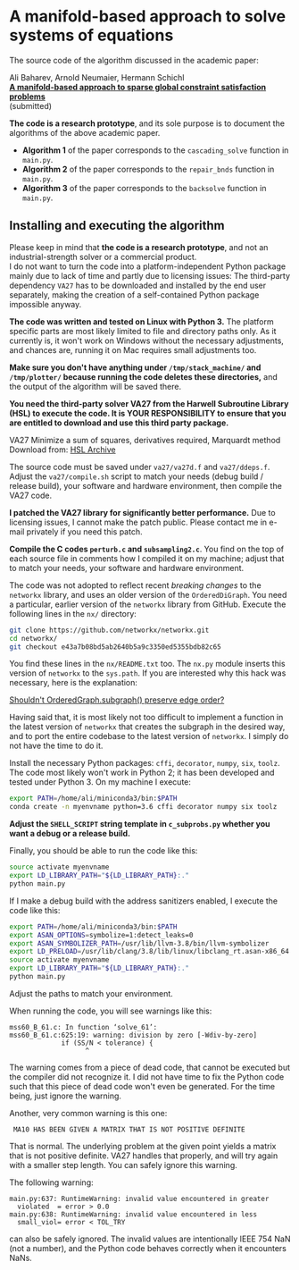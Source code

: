 

A manifold-based approach to solve systems of equations
=======================================================

The source code of the algorithm discussed in the academic paper:  
  
Ali Baharev, Arnold Neumaier, Hermann Schichl  
**[A manifold-based approach to sparse global constraint satisfaction problems](https://www.mat.univie.ac.at/~herman/fwf-P27891-N32/manifold_based_solver.pdf)**  
(submitted)

**The code is a research prototype**, and its sole purpose is to 
document the algorithms of the above academic paper.

  - **Algorithm 1** of the paper corresponds to the `cascading_solve` function in `main.py`.
  - **Algorithm 2** of the paper corresponds to the `repair_bnds` function in `main.py`.
  - **Algorithm 3** of the paper corresponds to the `backsolve` function in `main.py`.


Installing and executing the algorithm
--------------------------------------

Please keep in mind that **the code is a research prototype**, and not 
an industrial-strength solver or a commercial product.  
I do not want to turn the code into a platform-independent Python 
package mainly due to lack of time and partly due to licensing issues: 
The third-party dependency `VA27` has to be downloaded and installed 
by the end user separately, making the creation of a self-contained 
Python package impossible anyway.

**The code was written and tested on Linux with Python 3.** 
The platform specific parts are most likely limited to file and 
directory paths only. As it currently is, it won't work on Windows 
without the necessary adjustments, and chances are, running it on Mac 
requires small adjustments too.

**Make sure you don't have anything under `/tmp/stack_machine/` and 
`/tmp/plotter/` because running the code deletes these directories,** 
and the output of the algorithm will be saved there.

**You need the third-party solver VA27 from the Harwell Subroutine 
Library (HSL) to execute the code. It is YOUR RESPONSIBILITY to 
ensure that you are entitled to download and use this third party 
package.**

VA27  Minimize a sum of squares, derivatives required, Marquardt method  
Download from: [HSL Archive](http://www.hsl.rl.ac.uk/archive/)

The source code must be saved under `va27/va27d.f` and 
`va27/ddeps.f`. Adjust the `va27/compile.sh` script to match your 
needs (debug build / release build), your software and hardware 
environment, then compile the VA27 code.

**I patched the VA27 library for significantly better performance.**
Due to licensing issues, I cannot make the patch public. Please 
contact me in e-mail privately if you need this patch.

**Compile the C codes `perturb.c` and `subsampling2.c`**. You find on 
the top of each source file in comments how I compiled it on my 
machine; adjust that to match your needs, your software and hardware 
environment.

The code was not adopted to reflect recent *breaking changes* to the 
`networkx` library, and uses an older version of the `OrderedDiGraph`. 
You need a particular, earlier version of the `networkx` library from 
GitHub. Execute the following lines in the `nx/` directory:

```bash
git clone https://github.com/networkx/networkx.git
cd networkx/
git checkout e43a7b08bd5ab2640b5a9c3350ed5355bdb82c65
```

You find these lines in the `nx/README.txt` too. The `nx.py` module 
inserts this version of `networkx` to the `sys.path`. If you are 
interested why this hack was necessary, here is the explanation:

[Shouldn't OrderedGraph.subgraph() preserve edge order?](https://github.com/networkx/networkx/issues/2048)

Having said that, it is most likely not too difficult to implement a 
function in the latest version of `networkx` that creates the subgraph 
in the desired way, and to port the entire codebase to the latest 
version of `networkx`. I simply do not have the time to do it.

Install the necessary Python packages: `cffi`, `decorator`, `numpy`, 
`six`, `toolz`. The code most likely won't work in Python 2; it has 
been developed and tested under Python 3. On my machine I execute:

```bash
export PATH=/home/ali/miniconda3/bin:$PATH
conda create -n myenvname python=3.6 cffi decorator numpy six toolz
```

**Adjust the `SHELL_SCRIPT` string template in `c_subprobs.py` whether 
you want a debug or a release build.**

Finally, you should be able to run the code like this:

```bash
source activate myenvname 
export LD_LIBRARY_PATH="${LD_LIBRARY_PATH}:."
python main.py 
```

If I make a debug build with the address sanitizers enabled, I execute
the code like this:

```bash
export PATH=/home/ali/miniconda3/bin:$PATH
export ASAN_OPTIONS=symbolize=1:detect_leaks=0
export ASAN_SYMBOLIZER_PATH=/usr/lib/llvm-3.8/bin/llvm-symbolizer
export LD_PRELOAD=/usr/lib/clang/3.8/lib/linux/libclang_rt.asan-x86_64.so 
source activate myenvname 
export LD_LIBRARY_PATH="${LD_LIBRARY_PATH}:."
python main.py
```

Adjust the paths to match your environment.

When running the code, you will see warnings like this:

```
mss60_B_61.c: In function ‘solve_61’:
mss60_B_61.c:625:19: warning: division by zero [-Wdiv-by-zero]
             if (SS/N < tolerance) {
                   ^
```

The warning comes from a piece of dead code, that cannot be executed 
but the compiler did not recognize it. I did not have time to fix the 
Python code such that this piece of dead code won't even be generated. 
For the time being, just ignore the warning.

Another, very common warning is this one:

```
 MA10 HAS BEEN GIVEN A MATRIX THAT IS NOT POSITIVE DEFINITE
```

That is normal. The underlying problem at the given point yields a 
matrix that is not positive definite. VA27 handles that properly, and 
will try again with a smaller step length. You can safely ignore this 
warning.

The following warning:

```
main.py:637: RuntimeWarning: invalid value encountered in greater
  violated  = error > 0.0
main.py:638: RuntimeWarning: invalid value encountered in less
  small_viol= error < TOL_TRY
```

can also be safely ignored. The invalid values are intentionally IEEE 
754 NaN (not a number), and the Python code behaves correctly when it 
encounters NaNs.
